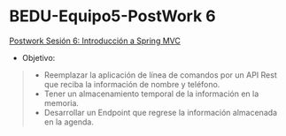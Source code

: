 # BEDU-Equipo5-PostWork 6

[Postwork Sesión 6: Introducción a Spring MVC](https://github.com/beduExpert/Java-Backend-I-Santander-2022/tree/main/Sesion-06/Postwork)

* Objetivo:

> * Reemplazar la aplicación de línea de comandos por un API Rest que reciba la información de nombre y teléfono.
> * Tener un almacenamiento temporal de la información en la memoria.
> * Desarrollar un Endpoint que regrese la información almacenada en la agenda.

